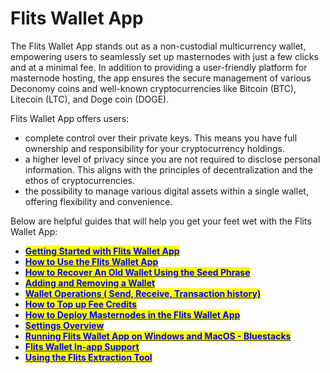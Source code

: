 # Flits Wallet App

The Flits Wallet App stands out as a non-custodial multicurrency wallet, empowering users to seamlessly set up masternodes with just a few clicks and at a minimal fee. In addition to providing a user-friendly platform for masternode hosting, the app ensures the secure management of various Deconomy coins and well-known cryptocurrencies like Bitcoin (BTC), Litecoin (LTC), and Doge coin (DOGE).

Flits Wallet App offers users:

* complete control over their private keys. This means you have full ownership and responsibility for your cryptocurrency holdings.
* a higher level of privacy since you are not required to disclose personal information. This aligns with the principles of decentralization and the ethos of cryptocurrencies.
* the possibility to manage various digital assets within a single wallet, offering flexibility and convenience.

Below are helpful guides that will help you get your feet wet with the Flits Wallet App:

* [<mark style="color:blue;">**Getting Started with Flits Wallet App**</mark>](getting-started-with-flits-wallet-app.md)
* [<mark style="color:blue;">**How to Use the Flits Wallet App**</mark>](how-to-use-the-flits-wallet-app.md)
* [<mark style="color:blue;">**How to Recover An Old Wallet Using the Seed Phrase**</mark>](how-to-recover-an-old-wallet-using-the-seed-phrase.md)
* [<mark style="color:blue;">**Adding and Removing a Wallet**</mark>](adding-and-removing-a-wallet.md)
* [<mark style="color:blue;">**Wallet Operations ( Send, Receive, Transaction history)**</mark>](wallet-operations-send-receive-transaction-history.md)
* [<mark style="color:blue;">**How to Top up Fee Credits**</mark>](how-to-top-up-fee-credits.md)
* [<mark style="color:blue;">**How to Deploy Masternodes in the Flits Wallet App**</mark>](how-to-deploy-masternodes-in-the-flits-wallet-app.md)
* [<mark style="color:blue;">**Settings Overview**</mark>](settings-overview.md)
* [<mark style="color:blue;">**Running Flits Wallet App on Windows and MacOS - Bluestacks**</mark>](running-flits-wallet-app-on-windows-and-macos-bluestacks.md)
* [<mark style="color:blue;">**Flits Wallet In-app Support**</mark>](flits-wallet-in-app-support.md)
* [<mark style="color:blue;">**Using the Flits Extraction Tool**</mark>](using-the-flits-extraction-tool.md)

